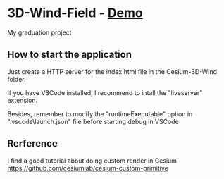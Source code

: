 # 3D-Wind-Field - [Demo](https://raymanng.github.io/3D-Wind-Field/demo/)
My graduation project

## How to start the application
Just create a HTTP server for the index.html file in the Cesium-3D-Wind folder.

If you have VSCode installed, I recommend to intall the "liveserver" extension. 

Besides, remember to modify the "runtimeExecutable" option in ".vscode\launch.json" file before 
starting debug in VSCode

## Rerference
I find a good tutorial about doing custom render in Cesium
https://github.com/cesiumlab/cesium-custom-primitive
